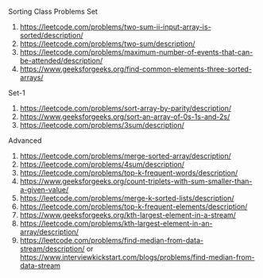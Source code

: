 Sorting Class Problems Set
1. https://leetcode.com/problems/two-sum-ii-input-array-is-sorted/description/
2. https://leetcode.com/problems/two-sum/description/
3. https://leetcode.com/problems/maximum-number-of-events-that-can-be-attended/description/
4. https://www.geeksforgeeks.org/find-common-elements-three-sorted-arrays/

Set-1
1. https://leetcode.com/problems/sort-array-by-parity/description/
2. https://www.geeksforgeeks.org/sort-an-array-of-0s-1s-and-2s/
3. https://leetcode.com/problems/3sum/description/

Advanced
1. https://leetcode.com/problems/merge-sorted-array/description/
2. https://leetcode.com/problems/4sum/description/
3. https://leetcode.com/problems/top-k-frequent-words/description/
4. https://www.geeksforgeeks.org/count-triplets-with-sum-smaller-than-a-given-value/
5. https://leetcode.com/problems/merge-k-sorted-lists/description/
6. https://leetcode.com/problems/top-k-frequent-elements/description/
7. https://www.geeksforgeeks.org/kth-largest-element-in-a-stream/
8. https://leetcode.com/problems/kth-largest-element-in-an-array/description/
9. https://leetcode.com/problems/find-median-from-data-stream/description/ or https://www.interviewkickstart.com/blogs/problems/find-median-from-data-stream
